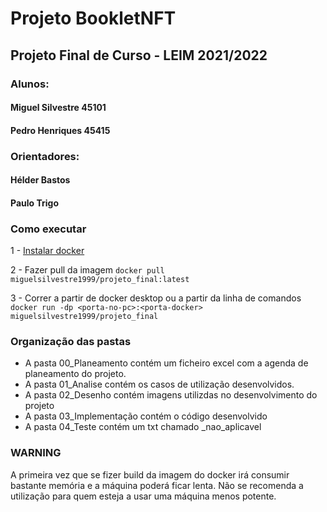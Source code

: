 # Projeto BookletNFT
## Projeto Final de Curso - LEIM 2021/2022
### Alunos:
#### Miguel Silvestre 45101
#### Pedro Henriques 45415
### Orientadores:
#### Hélder Bastos
#### Paulo Trigo

### Como executar
1 - [Instalar docker](https://docs.docker.com/get-docker/)

2 - Fazer pull da imagem `docker pull miguelsilvestre1999/projeto_final:latest`

3 - Correr a partir de docker desktop ou a partir da linha de comandos `docker run -dp <porta-no-pc>:<porta-docker> miguelsilvestre1999/projeto_final`

### Organização das pastas
- A pasta 00_Planeamento contém um ficheiro excel com a agenda de planeamento do projeto.
- A pasta 01_Analise contém os casos de utilização desenvolvidos.
- A pasta 02_Desenho contém imagens utilizdas no desenvolvimento do projeto
- A pasta 03_Implementação contém o código desenvolvido
- A pasta 04_Teste contém um txt chamado _nao_aplicavel

### WARNING
A primeira vez que se fizer build da imagem do docker irá consumir bastante memória e a máquina poderá ficar lenta. Não se recomenda a utilização para quem esteja a usar uma máquina menos potente.
